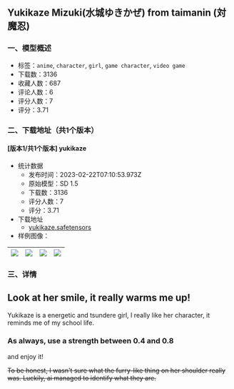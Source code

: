 ## Yukikaze Mizuki(水城ゆきかぜ) from taimanin (対魔忍)
### 一、模型概述

- 标签：`anime`, `character`, `girl`, `game character`, `video game`
- 下载数：3136
- 收藏人数：687
- 评论人数：6
- 评分人数：7
- 评分：3.71

### 二、下载地址（共1个版本）

#### [版本1/共1个版本] yukikaze

- 统计数据
  - 发布时间：2023-02-22T07:10:53.973Z
  - 原始模型：SD 1.5
  - 下载数：3136
  - 评分人数：7
  - 评分：3.71
- 下载地址
  - [yukikaze.safetensors](https://civitai.com/api/download/models/13789)
- 样例图像：

| <img src="https://image.civitai.com/xG1nkqKTMzGDvpLrqFT7WA/2ebb3f40-3660-44e3-a187-df66ba9ef500/width=450/133604.jpeg" /> | <img src="https://image.civitai.com/xG1nkqKTMzGDvpLrqFT7WA/d7b04a2f-378a-4198-8c41-c96531a91500/width=450/133609.jpeg" /> | <img src="https://image.civitai.com/xG1nkqKTMzGDvpLrqFT7WA/07a6d64f-e5c9-4a64-dab9-ef2d9d30be00/width=450/133608.jpeg" /> | <img src="https://image.civitai.com/xG1nkqKTMzGDvpLrqFT7WA/1ff3b27e-4a02-4f33-1aea-cee36de3ab00/width=450/133607.jpeg" /> |
| ---- | ---- | ---- | ---- |


### 三、详情
<h2>Look at her smile, it really warms me up!</h2><p></p><p>Yukikaze is a energetic and tsundere girl, I really like her character, it reminds me of my school life.</p><p></p><h3>As always, use a strength between 0.4 and 0.8</h3><p>and enjoy it!</p><p></p><p><s>To be honest, I wasn't sure what the furry-like thing on her shoulder really was. Luckily, ai managed to identify what they are.</s></p>
